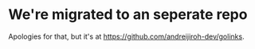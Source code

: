 # We're migrated to an seperate repo

Apologies for that, but it's at <https://github.com/andreijiroh-dev/golinks>.
